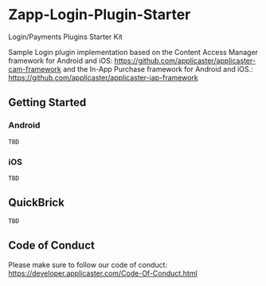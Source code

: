 # Zapp-Login-Plugin-Starter

Login/Payments Plugins Starter Kit

Sample Login plugin implementation based on the Content Access Manager framework for Android and iOS:
https://github.com/applicaster/applicaster-cam-framework
and the In-App Purchase framework for Android and iOS.:
https://github.com/applicaster/applicaster-iap-framework

## Getting Started

### Android
`TBD`

### iOS
`TBD`

## QuickBrick
`TBD`

## Code of Conduct

Please make sure to follow our code of conduct: https://developer.applicaster.com/Code-Of-Conduct.html
